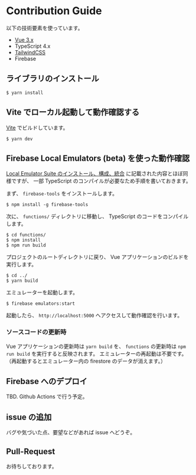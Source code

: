 # Contribution Guide

以下の技術要素を使っています。

- [Vue 3.x](https://github.com/vuejs/vue-next)
- TypeScript 4.x
- [TailwindCSS](https://tailwindcss.com/)
- Firebase

## ライブラリのインストール

```
$ yarn install
```

## Vite でローカル起動して動作確認する

[Vite](https://github.com/vitejs/vite) でビルドしています。

```
$ yarn dev
```

## Firebase Local Emulators (beta) を使った動作確認

[Local Emulator Suite のインストール、構成、統合](https://firebase.google.com/docs/emulator-suite/install_and_configure?hl=ja) に記載された内容とほぼ同様ですが、
一部 TypeScript のコンパイルが必要なため手順を書いておきます。

まず、 `firebase-tools` をインストールします。

```
$ npm install -g firebase-tools
```

次に、 `functions/` ディレクトリに移動し、 TypeScript のコードをコンパイルします。

```
$ cd functions/
$ npm install
$ npm run build
```

プロジェクトのルートディレクトリに戻り、 Vue アプリケーションのビルドを実行します。

```
$ cd ../
$ yarn build
```

エミュレーターを起動します。

```
$ firebase emulators:start
```

起動したら、 `http://localhost:5000` へアクセスして動作確認を行います。

### ソースコードの更新時

Vue アプリケーションの更新時は `yarn build` を、 `functions` の更新時は `npm run build` を実行すると反映されます。
エミュレーターの再起動は不要です。（再起動するとエミュレーター内の firestore のデータが消えます。）

## Firebase へのデプロイ

TBD. Github Actions で行う予定。

## issue の追加

バグや気づいた点、要望などがあれば issue へどうぞ。

## Pull-Request

お待ちしております。

